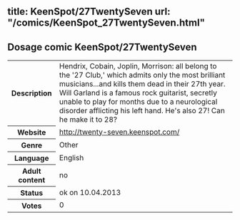title: KeenSpot/27TwentySeven
url: "/comics/KeenSpot_27TwentySeven.html"
---
Dosage comic KeenSpot/27TwentySeven
-----------------------------------------

<table class="comicinfo">
<tr>
<th>Description</th><td>Hendrix, Cobain, Joplin, Morrison: all belong to the '27 Club,' which admits only the most brilliant musicians...and kills them dead in their 27th year. Will Garland is a famous rock guitarist, secretly unable to play for months due to a neurological disorder afflicting his left hand. He's also 27! Can he make it to 28?</td>
</tr>
<tr>
<th>Website</th><td><a href="http://twenty-seven.keenspot.com/">http://twenty-seven.keenspot.com/</a></td>
</tr>
<tr>
<th>Genre</th><td>Other</td>
</tr>
<tr>
<th>Language</th><td>English</td>
</tr>
<tr>
<th>Adult content</th><td>no</td>
</tr>
<tr>
<th>Status</th><td>ok on 10.04.2013</td>
</tr>
<tr>
<th>Votes</th><td>0</div></td>
</tr>
</table>
